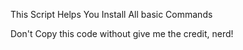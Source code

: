 This Script Helps You Install All basic Commands 


Don't Copy this code without give me the credit, nerd!
